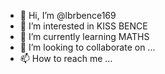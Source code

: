 - 👋 Hi, I’m @lbrbence169
- 👀 I’m interested in KISS BENCE
- 🌱 I’m currently learning MATHS
- 💞️ I’m looking to collaborate on ...
- 📫 How to reach me ...

<!---
lbrbence169/lbrbence169 is a ✨ special ✨ repository because its `README.md` (this file) appears on your GitHub profile.
You can click the Preview link to take a look at your changes.
--->

